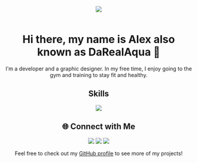 <div align="center">
  <img src="https://img.icons8.com/cotton/64/000000/laptop-coding.png"/><br><br>
  <h1>Hi there, my name is Alex also known as DaRealAqua 👋</h1>
  <p>I'm a developer and a graphic designer. In my free time, I enjoy going to the gym and training to stay fit and healthy.</p>
  <h2>Skills</h2>
  <p>
    <img src="https://img.icons8.com/color/48/000000/php.png"/>
  </p>
  
  <h2>🌐 Connect with Me</h2>
  <p>
    <a href="https://twitter.com/DaRealAqua_"><img src="https://www.flaticon.com/free-icon/twitter_3670151?term=twitter&page=1&position=2&origin=search&related_id=3670151"/></a>
    <a href="[Twitter URL]"><img src="https://img.icons8.com/color/48/000000/twitter.png"/></a>
    <a href="[Instagram URL]"><img src="https://img.icons8.com/color/48/000000/instagram-new.png"/></a>
  </p>
<p>Feel free to check out my <a href="https://github.com/DaRealAqua">GitHub profile</a> to see more of my projects!</p>
</div>

